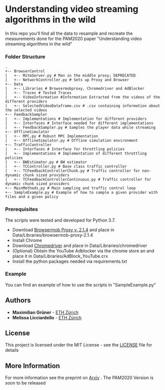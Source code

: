 # Understanding video streaming algorithms in the wild

In this repo you'll find all the data to resample and recreate the measurements done
for the PAM2020 paper "Understanding video streaming algorithms in the wild"

### Folder Structure
```
.
+-- BrowserControl
|   +-- MitmServer.py # Man in the middle proxy; DEPRECATED
|   +-- NetworkController.py # Sets up Proxy and Browser
+-- Data
|   +-- Libraries # Browsermobproxy, Chromedriver and AdBlocker
|   +-- Traces # Tested Traces
|   +-- VideoInformation #Information Extracted from the videos of the different providers
|   +-- SelectedVideoDataframe.csv # .csv containing information about the selected videos
+-- FeedbackSampler
|   +-- Implementations # Implementation for different providers
|   +-- Interfaces # Interface needed for different implementations
|   +-- FeedbackSampler.py # Samples the player data while streaming
+-- OfflineSimulator
|   +-- MPC.py # Robust MPC Implementation 
|   +-- OfflineSimulator.py # Offline simulation environment 
+-- TrafficController
|   +-- Interfaces # Interface for throttling policies
|   +-- Implementations # Implementation of different throttling policies
|   +-- BWEstimator.py # BW estimator 
|   +-- TCController.py # Base class traffic controller
|   +-- TCFeedbackControllerChunk.py # Traffic controller for non-dynamic chunk sized providers
|   +-- TCFeedbackControllerContinuous.py # Traffic controller for dynamic chunk sized providers
+-- MainMethods.py # Main sampling and traffic control loop
+-- SampleExample.py # Example of how to sample a given provider with files and a given policy
```

### Prerequisites
The scripts were tested and developed for Python 3.7. 
* Download [Browsermob Proxy v. 2.1.4](https://bmp.lightbody.net/) and place in Data/Libraries/browsermob-proxy-2.1.4
* Install Chrome
* Download [Chromedriver](https://chromedriver.chromium.org/) and place in Data/Libraries/chromedriver
* (Optional) Obtain the YouTube Adblocker via the chrome store an and place it in Data/Libraries/AdBlock_YouTube.crx
* Install the python packages needed via requirements.txt

### Example

You can find an example of how to use the scripts in "SampleExample.py"

## Authors

* **Maximilian Grüner** - [ETH Zürich](mailto:mgruener@ethz.ch)
* **Melissa Licciardello** - [ETH Zürich](mailto:melissa.licciardello@inf.ethz.ch)


## License

This project is licensed under the MIT License - see the [LICENSE](LICENSE.md) file for details

## More Information

For more information see the preprint on [Arxiv](https://arxiv.org/abs/2001.02951) . The PAM2020 Version is soon to be released

